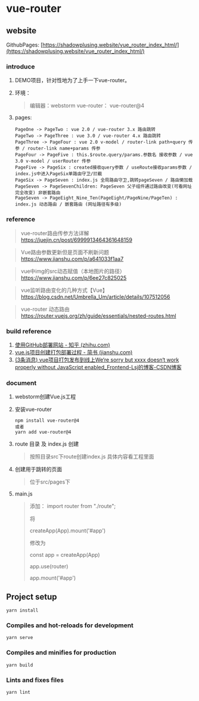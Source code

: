 # vue-router

## website
GithubPages:
[https://shadowplusing.website/vue_router_index_html/](https://shadowplusing.website/vue_router_index_html/)

### introduce

1. DEMO项目，针对性地为了上手一下vue-router。

2. 环境：
   
   > 编辑器：webstorm
   > vue-router： vue-router@4

3. pages:
   
   ```
   PageOne -> PageTwo : vue 2.0 / vue-router 3.x 路由跳转
   PageTwo -> PageThree : vue 3.0 / vue-router 4.x 路由跳转
   PageThree -> PageFour : vue 2.0 v-model / router-link path+query 传参 / router-link name+params 传参
   PageFour -> PageFive : this.$route.query/params.参数名 接收参数 / vue 3.0 v-model / userRouter 传参
   PageFive -> PageSix : created接收query参数 / useRoute接收params参数 / index.js中进入PageSix单路由守卫/拦截
   PageSix -> PageSeven : index.js 全局路由守卫,跳转pageSeven / 路由懒加载 
   PageSeven -> PageSevenChildren: PageSeven 父子组件通过路由改变(可看网址完全改变) 非嵌套路由 
   PageSeven -> PageEight_Nine_Ten(PageEight/PageNine/PageTen) : index.js 动态路由 / 嵌套路由 (网址路径有多级) 
   ```

### reference

> vue-router路由传参方法详解
> https://juejin.cn/post/6999913464361648159

> Vue路由参数更新但是页面不刷新问题
> https://www.jianshu.com/p/a641033f1aa7

> vue中img的src动态赋值（本地图片的路径）
> https://www.jianshu.com/p/6ee27c825025

> vue监听路由变化的几种方式【Vue】
> https://blog.csdn.net/Umbrella_Um/article/details/107512056

> vue-router 动态路由
> https://router.vuejs.org/zh/guide/essentials/nested-routes.html

### build reference
1. [使用GitHub部署网站 - 知乎 (zhihu.com)](https://zhuanlan.zhihu.com/p/40729141)
2. [vue.js项目创建打包部署过程 - 简书 (jianshu.com)](https://www.jianshu.com/p/5d90d862f80e)
3. [(3条消息) vue项目打包发布到线上We‘re sorry but xxxx doesn‘t work properly without JavaScript enabled_Frontend-Lsj的博客-CSDN博客](https://blog.csdn.net/qq_43299315/article/details/108749318)

### document

1. webstorm创建Vue.js工程

2. 安装vue-router
   
   ```
   npm install vue-router@4
   或者
   yarn add vue-router@4
   ```

3. route 目录 及 index.js 创建
   
   > 按照目录src下route创建index.js
   > 具体内容看工程里面

4. 创建用于跳转的页面
   
   > 位于src/pages下

5. main.js
   
   > 添加： import router from "./route";
   > 
   > 将
   > 
   > createApp(App).mount('#app')
   > 
   > 修改为
   > 
   > const app = createApp(App)
   > 
   > app.use(router)
   > 
   > app.mount('#app')

## Project setup

```
yarn install
```

### Compiles and hot-reloads for development

```
yarn serve
```

### Compiles and minifies for production

```
yarn build
```

### Lints and fixes files

```
yarn lint
```